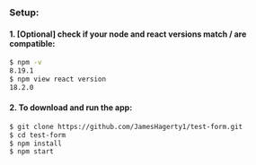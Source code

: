 ### Setup:
#### 1. [Optional] check if your node and react versions match / are compatible:
```bash
$ npm -v
8.19.1
$ npm view react version
18.2.0
```
#### 2. To download and run the app:
```bash
$ git clone https://github.com/JamesHagerty1/test-form.git
$ cd test-form
$ npm install
$ npm start
```

